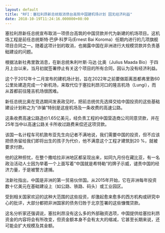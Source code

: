 ```yaml
---
layout: default
title: "RFI：塞拉利昂新总统取消债台高筑中国建机场计划 因无经济利益"
date: 2018-10-19T11:24:16.000000+08:00
---
```


塞拉利昂新任总统宣布取消一项债台高筑的中国贷款并代为新建的机场项目。这机场工程是前任总统斯特·巴伊·科罗马(Ernest Bai Koroma）任期内进行的几项旗舰项目合同之一。随着这项计划的取消，也揭露中国在非洲进行大规模贷款并负责基础建设的问题。

根据法新社弗里敦消息，在新总统朱利叶斯·马达·比奥（Julius Maada Bio）于四月上台以来，当月初就签署停止有关这个项目的所有合同，因认为没有经济利益。

这个于2012年十二月宣布的建机场计划，旨在2022年之前要做距离首都弗里敦60公里处建造完成一个新机场，来取代位于塞拉利昂河口的隆吉机场（Lungi），而从首都前往隆吉机场很困难。

新任总统比奥在竞选期间发表政见时，把前总统优先选择交给中国投资的这些基础建设计划称之为“诈骗”特别是这座机场及一条收费的高速公路。

这条收费高速公路造价1.65亿美元，经负责工程的中国营造商公司同意贷款，并在25年当中以高速公路关卡所收过路费来偿还这项贷款。

该国一名计程车司机敦布亚先生向记者不满地说，我们需要中国的投资，但不应该把债务留给我们即将出生的孩子为代价，他不满意这个工程才建筑到20 %，就被要求付款。

他的这种担忧，在整个撒哈拉非洲地区都呈现出来，如同九月份在藏比亚，有一名政治活动人士因为举着一个上面写着“中国就是希特勒”的牌子示威，谴责中国的经济力量，于是被警方逮捕。

法新社指出，中国是非洲的第一贸易伙伴国。从2015年开始，它在非洲每年投资数十亿美元在基础建设上（如公路、铁路、码头）或工业园区。

受到相关国家欢迎的这种大范围的这些投资，却激起愈来愈多的西方机构或研究中心的批评，大部分都把非洲国家的债务归咎于北京签署的这些慷慨贷款。

这名分析家还强调说，塞拉利昂没有这么多的外部融资选项，中国提供给塞拉利昂资金的内容将会有所改变，但资金额本身不会有太大的缩减，它甚至长期来说，还可能会扩大规模及其金额。

